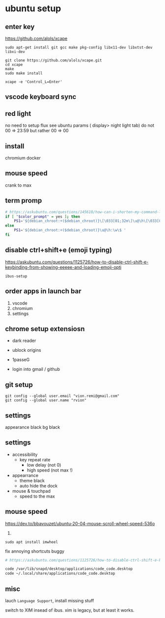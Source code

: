 # ubuntu setup

## enter key

https://github.com/alols/xcape

```
sudo apt-get install git gcc make pkg-config libx11-dev libxtst-dev libxi-dev
```

```
git clone https://github.com/alols/xcape.git
cd xcape
make
sudo make install
```

```
xcape -e 'Control_L=Enter'
```

## vscode keyboard sync

## red light

no need to setup flux
see ubuntu params ( display> night light tab)
do not 00 => 23:59 but rather 00 => 00

## install

chromium
docker

## mouse speed

crank to max

## term promp

```sh
# https://askubuntu.com/questions/145618/how-can-i-shorten-my-command-line-bash-prompt
if [ "$color_prompt" = yes ]; then
    PS1='${debian_chroot:+($debian_chroot)}\[\033[01;32m\]\u@\h\[\033[00m\]:\[\033[01;34m\]\w\[\033[00m\]\$ '
else
    PS1='${debian_chroot:+($debian_chroot)}\u@\h:\w\$ '
fi
```

## disable ctrl+shift+e (emoji typing)

https://askubuntu.com/questions/1125726/how-to-disable-ctrl-shift-e-keybinding-from-showing-eeeee-and-loading-emoji-opti

```
ibus-setup
```

## order apps in launch bar

1. vscode
2. chromium
3. settings

## chrome setup extensiosn

-   dark reader
-   ublock origins
-   1passeG

-   login into gmail / github

## git setup

```
git config --global user.email "vion.remi@gmail.com"
git config --global user.name "rvion"
```

## settings

appearance black
bg black

## settings

-   accessibility
    -   key repeat rate
        -   low delay (not 0)
        -   high speed (not max !)
-   appearrance
    -   theme black
    -   auto hide the dock
-   mouse & touchpad
    -   speed to the max

## mouse speed

https://dev.to/bbavouzet/ubuntu-20-04-mouse-scroll-wheel-speed-536o

1.

```
sudo apt install imwheel

```

fix annoying shortcuts buggy

```sh
# https://askubuntu.com/questions/1125726/how-to-disable-ctrl-shift-e-keybinding-from-showing-eeeee-and-loading-emoji-opti

code /var/lib/snapd/desktop/applications/code_code.desktop
code ~/.local/share/applications/code_code.desktop

```

## misc

lauch `Language Support`, install missing stuff

switch to XIM insead of ibus.
xim is legacy, but at least it works.
